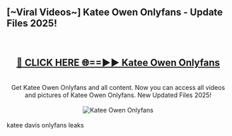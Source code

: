 <h2>[~Viral Videos~] Katee Owen Onlyfans - Update Files 2025!</h2>
<br>
<div align="center">
<h2><a href="https://betterlinks.top/A2PfLJ" rel="nofollow">🔴 CLICK HERE 🌐==►► Katee Owen Onlyfans</a></h2>
<br>
Get Katee Owen Onlyfans and all content. Now you can access all videos and pictures of Katee Owen Onlyfans. New Updated Files 2025!
<br>
<br>
<a href="https://betterlinks.top/A2PfLJ" rel="nofollow" data-target="animated-image.originalLink"><img src="https://i.ibb.co.com/WyWwxjT/player-gif2.gif" alt="Katee Owen Onlyfans" style="max-width: 100%; display: inline-block;" data-target="animated-image.originalImage"></a>
</div>
<br>
katee davis onlyfans leaks